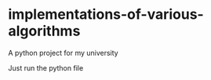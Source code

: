 # implementations-of-various-algorithms
A python project for my university

Just run the python file
